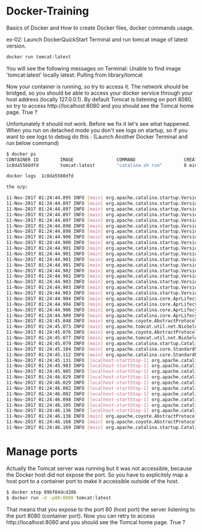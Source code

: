 
# Docker-Training
Basics of Docker and How to create Docker files, docker commands usage.

ex-02: Launch DockerQuickStart Terminal and run tomcat image of latest version.
```bash
docker run tomcat:latest
```
You will see the following messages on Terminal:
Unable to find image 'tomcat:latest' locally
latest: Pulling from library/tomcat

Now your container is running, so try to access it. The network should be bridged, so you should be able to access your docker service through your host address (locally 127.0.0.1). By default Tomcat is listening on port 8080, so try to access http://localhost:8080 and you should see the Tomcal home page. True ?


Unfortunately it should not work. Before we fix it let's see what happened. When you run on detached mode you don't see logs on startup, so if you want to see logs to debug do this : (Launch Another Docker Terminal and run below command)

```bash
$ docker ps
CONTAINER ID        IMAGE                COMMAND                  CREATED             STATUS              PORTS                     NAMES
1c8da5560dfd        tomcat:latest        "catalina.sh run"        8 minutes ago       Up 8 minutes        8080/tcp                  sad_payne
```

```bash
docker logs  1c8da5560dfd

the o/p:

11-Nov-2017 01:24:44.895 INFO [main] org.apache.catalina.startup.VersionLoggerListener.log Server version:        Apache Tomcat/8.5.23
11-Nov-2017 01:24:44.897 INFO [main] org.apache.catalina.startup.VersionLoggerListener.log Server built:          Sep 28 2017 10:30:11 UTC
11-Nov-2017 01:24:44.897 INFO [main] org.apache.catalina.startup.VersionLoggerListener.log Server number:         8.5.23.0
11-Nov-2017 01:24:44.897 INFO [main] org.apache.catalina.startup.VersionLoggerListener.log OS Name:               Linux
11-Nov-2017 01:24:44.897 INFO [main] org.apache.catalina.startup.VersionLoggerListener.log OS Version:            4.4.93-boot2docker
11-Nov-2017 01:24:44.898 INFO [main] org.apache.catalina.startup.VersionLoggerListener.log Architecture:          amd64
11-Nov-2017 01:24:44.898 INFO [main] org.apache.catalina.startup.VersionLoggerListener.log Java Home:             /usr/lib/jvm/java-8-openjdk-amd64/jre
11-Nov-2017 01:24:44.900 INFO [main] org.apache.catalina.startup.VersionLoggerListener.log JVM Version:           1.8.0_141-8u141-b15-1~deb9u1-b15
11-Nov-2017 01:24:44.900 INFO [main] org.apache.catalina.startup.VersionLoggerListener.log JVM Vendor:            Oracle Corporation
11-Nov-2017 01:24:44.901 INFO [main] org.apache.catalina.startup.VersionLoggerListener.log CATALINA_BASE:         /usr/local/tomcat
11-Nov-2017 01:24:44.901 INFO [main] org.apache.catalina.startup.VersionLoggerListener.log CATALINA_HOME:         /usr/local/tomcat
11-Nov-2017 01:24:44.901 INFO [main] org.apache.catalina.startup.VersionLoggerListener.log Command line argument: -Djava.util.logging.config.file=/usr/local/tomcat/conf/logging.properties
11-Nov-2017 01:24:44.901 INFO [main] org.apache.catalina.startup.VersionLoggerListener.log Command line argument: -Djava.util.logging.manager=org.apache.juli.ClassLoaderLogManager
11-Nov-2017 01:24:44.902 INFO [main] org.apache.catalina.startup.VersionLoggerListener.log Command line argument: -Djdk.tls.ephemeralDHKeySize=2048
11-Nov-2017 01:24:44.902 INFO [main] org.apache.catalina.startup.VersionLoggerListener.log Command line argument: -Djava.protocol.handler.pkgs=org.apache.catalina.webresources
11-Nov-2017 01:24:44.903 INFO [main] org.apache.catalina.startup.VersionLoggerListener.log Command line argument: -Dcatalina.base=/usr/local/tomcat
11-Nov-2017 01:24:44.903 INFO [main] org.apache.catalina.startup.VersionLoggerListener.log Command line argument: -Dcatalina.home=/usr/local/tomcat
11-Nov-2017 01:24:44.903 INFO [main] org.apache.catalina.startup.VersionLoggerListener.log Command line argument: -Djava.io.tmpdir=/usr/local/tomcat/temp
11-Nov-2017 01:24:44.904 INFO [main] org.apache.catalina.core.AprLifecycleListener.lifecycleEvent Loaded APR based Apache Tomcat Native library [1.2.14] using APR version [1.5.2].
11-Nov-2017 01:24:44.904 INFO [main] org.apache.catalina.core.AprLifecycleListener.lifecycleEvent APR capabilities: IPv6 [true], sendfile [true], accept filters [false], random [true].
11-Nov-2017 01:24:44.906 INFO [main] org.apache.catalina.core.AprLifecycleListener.lifecycleEvent APR/OpenSSL configuration: useAprConnector [false], useOpenSSL [true]
11-Nov-2017 01:24:44.909 INFO [main] org.apache.catalina.core.AprLifecycleListener.initializeSSL OpenSSL successfully initialized [OpenSSL 1.1.0f  25 May 2017]
11-Nov-2017 01:24:45.048 INFO [main] org.apache.coyote.AbstractProtocol.init Initializing ProtocolHandler ["http-nio-8080"]
11-Nov-2017 01:24:45.073 INFO [main] org.apache.tomcat.util.net.NioSelectorPool.getSharedSelector Using a shared selector for servlet write/read
11-Nov-2017 01:24:45.076 INFO [main] org.apache.coyote.AbstractProtocol.init Initializing ProtocolHandler ["ajp-nio-8009"]
11-Nov-2017 01:24:45.077 INFO [main] org.apache.tomcat.util.net.NioSelectorPool.getSharedSelector Using a shared selector for servlet write/read
11-Nov-2017 01:24:45.079 INFO [main] org.apache.catalina.startup.Catalina.load Initialization processed in 793 ms
11-Nov-2017 01:24:45.104 INFO [main] org.apache.catalina.core.StandardService.startInternal Starting service [Catalina]
11-Nov-2017 01:24:45.112 INFO [main] org.apache.catalina.core.StandardEngine.startInternal Starting Servlet Engine: Apache Tomcat/8.5.23
11-Nov-2017 01:24:45.131 INFO [localhost-startStop-1] org.apache.catalina.startup.HostConfig.deployDirectory Deploying web application directory [/usr/local/tomcat/webapps/examples]
11-Nov-2017 01:24:45.983 INFO [localhost-startStop-1] org.apache.catalina.startup.HostConfig.deployDirectory Deployment of web application directory [/usr/local/tomcat/webapps/examples] has finished in [852] ms
11-Nov-2017 01:24:45.985 INFO [localhost-startStop-1] org.apache.catalina.startup.HostConfig.deployDirectory Deploying web application directory [/usr/local/tomcat/webapps/host-manager]
11-Nov-2017 01:24:46.029 INFO [localhost-startStop-1] org.apache.catalina.startup.HostConfig.deployDirectory Deployment of web application directory [/usr/local/tomcat/webapps/host-manager] has finished in [44] ms
11-Nov-2017 01:24:46.029 INFO [localhost-startStop-1] org.apache.catalina.startup.HostConfig.deployDirectory Deploying web application directory [/usr/local/tomcat/webapps/manager]
11-Nov-2017 01:24:46.082 INFO [localhost-startStop-1] org.apache.catalina.startup.HostConfig.deployDirectory Deployment of web application directory [/usr/local/tomcat/webapps/manager] has finished in [52] ms
11-Nov-2017 01:24:46.082 INFO [localhost-startStop-1] org.apache.catalina.startup.HostConfig.deployDirectory Deploying web application directory [/usr/local/tomcat/webapps/docs]
11-Nov-2017 01:24:46.098 INFO [localhost-startStop-1] org.apache.catalina.startup.HostConfig.deployDirectory Deployment of web application directory [/usr/local/tomcat/webapps/docs] has finished in [16] ms
11-Nov-2017 01:24:46.105 INFO [localhost-startStop-1] org.apache.catalina.startup.HostConfig.deployDirectory Deploying web application directory [/usr/local/tomcat/webapps/ROOT]
11-Nov-2017 01:24:46.136 INFO [localhost-startStop-1] org.apache.catalina.startup.HostConfig.deployDirectory Deployment of web application directory [/usr/local/tomcat/webapps/ROOT] has finished in [32] ms
11-Nov-2017 01:24:46.138 INFO [main] org.apache.coyote.AbstractProtocol.start Starting ProtocolHandler ["http-nio-8080"]
11-Nov-2017 01:24:46.168 INFO [main] org.apache.coyote.AbstractProtocol.start Starting ProtocolHandler ["ajp-nio-8009"]
11-Nov-2017 01:24:46.169 INFO [main] org.apache.catalina.startup.Catalina.start Server startup in 1090 ms

```

# Manage ports

Actually the Tomcat server was running but it was not accessible, because the Docker host did not expose the port. So you have to explicitely map a host port to a container port to make it accessible outside of the host.

```bash
$ docker stop 09bf04dcd28b
$ docker run -d -p80:8080 tomcat:latest
```
That means that you expose to the port 80 (host port) the server listening to the port 8080 (container port).
Now you can retry to access http://localhost:8080 and you should see the Tomcal home page. True ?
